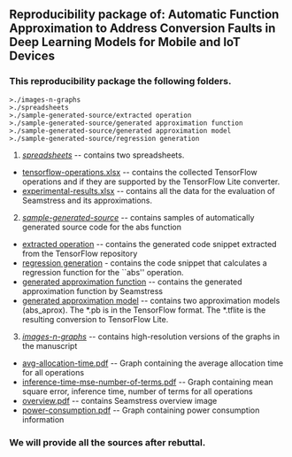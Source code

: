 ## Reproducibility package of: Automatic Function Approximation to Address Conversion Faults in Deep Learning Models for Mobile and IoT Devices

### This reproducibility package the following folders.
```
>./images-n-graphs
>./spreadsheets
>./sample-generated-source/extracted operation
>./sample-generated-source/generated approximation function
>./sample-generated-source/generated approximation model
>./sample-generated-source/regression generation
```

1. *[spreadsheets](spreadsheets)* -- contains two spreadsheets. 
 * [tensorflow-operations.xlsx](spreadsheets/tensorflow-operations.xlsx) -- contains the collected TensorFlow operations and if they are supported by the TensorFlow Lite converter.
 * [experimental-results.xlsx](spreadsheets/experimental-results.xlsx) -- contains all the data for the evaluation of Seamstress and its approximations.
2. *[sample-generated-source](sample-generated-source)* -- contains samples of automatically generated source code for the abs function
 * [extracted operation](sample-generated-source/extracted%20operation) -- contains the generated code snippet extracted from the TensorFlow repository
 * [regression generation](sample-generated-source/regression%20generation) - contains the code snippet that calculates a regression function for the ``abs'' operation.
 * [generated approximation function](sample-generated-source/generated%20approximation%20function) -- contains the generated approximation function by Seamstress
 * [generated approximation model](sample-generated-source/generated%20approximation%20model) -- contains two approximation models (abs_aprox). The *.pb is in the TensorFlow format. The *.tflite is the resulting conversion to TensorFlow Lite.
3. *[images-n-graphs](images-n-graphs)* -- contains high-resolution versions of the graphs in the manuscript
 * [avg-allocation-time.pdf](images-n-graphs/avg-allocation-time.pdf) -- Graph containing the average allocation time for all operations
 * [inference-time-mse-number-of-terms.pdf](images-n-graphs/inference-time-mse-number-of-terms.pdf) -- Graph containing mean square error, inference time, number of terms for all operations
 * [overview.pdf](images-n-graphs/overview.pdf) -- contains Seamstress overview image
 * [power-consumption.pdf](images-n-graphs/power-consumption.pdf) -- Graph containing power consumption information
 
 ### We will provide all the sources after rebuttal.
